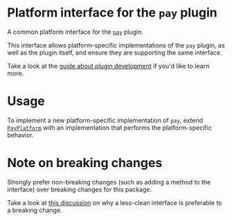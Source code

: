 # Platform interface for the `pay` plugin

A common platform interface for the [`pay`](../pay) plugin.

This interface allows platform-specific implementations of the `pay` plugin, as well as the plugin itself, and ensure they are supporting the same interface.

Take a look at the [guide about plugin development](https://flutter.dev/docs/development/packages-and-plugins/developing-packages#federated-plugins) if you'd like to learn more.

# Usage

To implement a new platform-specific implementation of `pay`, extend [`PayPlatform`](lib/pay_platform_interface.dart) with an implementation that performs the platform-specific behavior.

# Note on breaking changes

Strongly prefer non-breaking changes (such as adding a method to the interface) over breaking changes for this package.

Take a look at [this discussion](https://flutter.dev/go/platform-interface-breaking-changes) on why a less-clean interface is preferable to a breaking change.